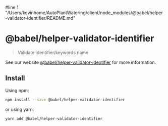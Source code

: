 #line 1 "/Users/kevinhome/AutoPlantWatering/client/node_modules/@babel/helper-validator-identifier/README.md"
# @babel/helper-validator-identifier

> Validate identifier/keywords name

See our website [@babel/helper-validator-identifier](https://babeljs.io/docs/babel-helper-validator-identifier) for more information.

## Install

Using npm:

```sh
npm install --save @babel/helper-validator-identifier
```

or using yarn:

```sh
yarn add @babel/helper-validator-identifier
```
